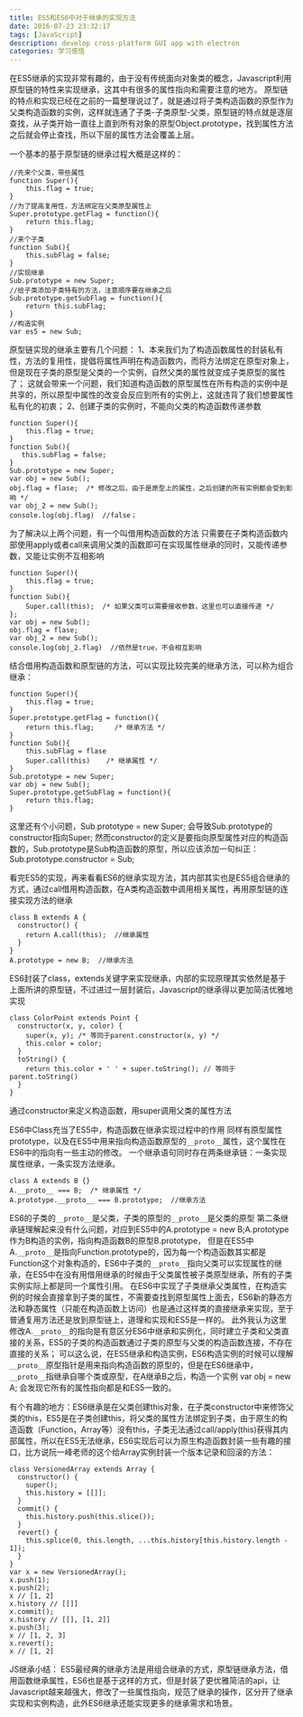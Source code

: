 ```yaml
---
title: ES5和ES6中对于继承的实现方法
date: 2016-07-23 23:32:17
tags: [JavaScript]
description: develop cross-platform GUI app with electron
categories: 学习感悟
---
```


在ES5继承的实现非常有趣的，由于没有传统面向对象类的概念，Javascript利用原型链的特性来实现继承，这其中有很多的属性指向和需要注意的地方。
原型链的特点和实现已经在之前的一篇整理说过了，就是通过将子类构造函数的原型作为父类构造函数的实例，这样就连通了子类-子类原型-父类，原型链的特点就是逐层查找，从子类开始一直往上直到所有对象的原型Object.prototype，找到属性方法之后就会停止查找，所以下层的属性方法会覆盖上层。
<!--more-->
一个基本的基于原型链的继承过程大概是这样的：
```
//先来个父类，带些属性
function Super(){
    this.flag = true;
}
//为了提高复用性，方法绑定在父类原型属性上
Super.prototype.getFlag = function(){
    return this.flag;
}
//来个子类
function Sub(){
    this.subFlag = false;
}
//实现继承
Sub.prototype = new Super;
//给子类添加子类特有的方法，注意顺序要在继承之后
Sub.prototype.getSubFlag = function(){
    return this.subFlag;
}
//构造实例
var es5 = new Sub;
```
原型链实现的继承主要有几个问题：
1、本来我们为了构造函数属性的封装私有性，方法的复用性，提倡将属性声明在构造函数内，而将方法绑定在原型对象上，但是现在子类的原型是父类的一个实例，自然父类的属性就变成子类原型的属性了；
这就会带来一个问题，我们知道构造函数的原型属性在所有构造的实例中是共享的，所以原型中属性的改变会反应到所有的实例上，这就违背了我们想要属性私有化的初衷；
2、创建子类的实例时，不能向父类的构造函数传递参数
```
function Super(){
    this.flag = true;
}
function Sub(){
   this.subFlag = false;
}
Sub.prototype = new Super;
var obj = new Sub();
obj.flag = flase;  /* 修改之后，由于是原型上的属性，之后创建的所有实例都会受到影响 */
var obj_2 = new Sub();
console.log(obj.flag)  //false；
```
为了解决以上两个问题，有一个叫借用构造函数的方法
只需要在子类构造函数内部使用apply或者call来调用父类的函数即可在实现属性继承的同时，又能传递参数，又能让实例不互相影响
```
function Super(){
    this.flag = true;
}
function Sub(){
    Super.call(this);  /* 如果父类可以需要接收参数，这里也可以直接传递 */
};
var obj = new Sub();
obj.flag = flase;
var obj_2 = new Sub();
console.log(obj_2.flag)  //依然是true，不会相互影响
```
结合借用构造函数和原型链的方法，可以实现比较完美的继承方法，可以称为组合继承：
```
function Super(){
    this.flag = true;
}
Super.prototype.getFlag = function(){
    return this.flag;     /* 继承方法 */
}
function Sub(){
    this.subFlag = flase
    Super.call(this)    /* 继承属性 */
}
Sub.prototype = new Super;
var obj = new Sub();
Super.prototype.getSubFlag = function(){
    return this.flag;
}
```
这里还有个小问题，Sub.prototype = new Super;  会导致Sub.prototype的constructor指向Super;
然而constructor的定义是要指向原型属性对应的构造函数的，Sub.prototype是Sub构造函数的原型，所以应该添加一句纠正：
Sub.prototype.constructor = Sub;

看完ES5的实现，再来看看ES6的继承实现方法，其内部其实也是ES5组合继承的方式，通过call借用构造函数，在A类构造函数中调用相关属性，再用原型链的连接实现方法的继承
```
class B extends A {
  constructor() {
    return A.call(this);  //继承属性
  }
}
A.prototype = new B;  //继承方法  
```
ES6封装了class，extends关键字来实现继承，内部的实现原理其实依然是基于上面所讲的原型链，不过进过一层封装后，Javascript的继承得以更加简洁优雅地实现
```
class ColorPoint extends Point {
  constructor(x, y, color) {
    super(x, y); /* 等同于parent.constructor(x, y) */
    this.color = color;
  }
  toString() {
    return this.color + ' ' + super.toString(); // 等同于parent.toString()
  }
}
```
通过constructor来定义构造函数，用super调用父类的属性方法

ES6中Class充当了ES5中，构造函数在继承实现过程中的作用
同样有原型属性prototype，以及在ES5中用来指向构造函数原型的`__proto__`属性，这个属性在ES6中的指向有一些主动的修改。
一个继承语句同时存在两条继承链：一条实现属性继承，一条实现方法继承。
```
class A extends B {}
A.__proto__ === B;  /* 继承属性 */
A.prototype.__proto__ === B.prototype;  //继承方法
```
ES6的子类的`__proto__`是父类，子类的原型的`__proto__`是父类的原型
第二条继承链理解起来没有什么问题，对应到ES5中的A.prototype = new B;A.prototype作为B构造的实例，指向构造函数B的原型B.prototype，
但是在ES5中A.`__proto__`是指向Function.prototype的，因为每一个构造函数其实都是Function这个对象构造的，ES6中子类的`__proto__`指向父类可以实现属性的继承，在ES5中在没有用借用继承的时候由于父类属性被子类原型继承，所有的子类实例实际上都是同一个属性引用。
在ES6中实现了子类继承父类属性，在构造实例的时候会直接拿到子类的属性，不需要查找到原型属性上面去，ES6新的静态方法和静态属性（只能在构造函数上访问）也是通过这样类的直接继承来实现，至于普通复用方法还是放到原型链上，道理和实现和ES5是一样的。
此外我认为这里修改A.`__proto__`的指向是有意区分ES6中继承和实例化，同时建立子类和父类直接的关系，ES5的子类的构造函数通过子类的原型与父类的构造函数连接，不存在直接的关系；
可以这么说，在ES5继承和构造实例，ES6构造实例的时候可以理解`__proto__`原型指针是用来指向构造函数的原型的，但是在ES6继承中，`__proto__`指继承自哪个类或原型，在A继承B之后，构造一个实例 var obj = new A; 会发现它所有的属性指向都是和ES5一致的。


有个有趣的地方：ES6继承是在父类创建this对象，在子类constructor中来修饰父类的this，ES5是在子类创建this，将父类的属性方法绑定到子类，由于原生的构造函数（Function，Array等）没有this，子类无法通过call/apply(this)获得其内部属性，所以在ES5无法继承，ES6实现后可以为原生构造函数封装一些有趣的接口，比方说阮一峰老师的这个给Array实例封装一个版本记录和回滚的方法：
```
class VersionedArray extends Array {
  constructor() {
    super();
    this.history = [[]];
  }
  commit() {
    this.history.push(this.slice());
  }
  revert() {
    this.splice(0, this.length, ...this.history[this.history.length - 1]);
  }
}
var x = new VersionedArray();
x.push(1);
x.push(2);
x // [1, 2]
x.history // [[]]
x.commit();
x.history // [[], [1, 2]]
x.push(3);
x // [1, 2, 3]
x.revert();
x // [1, 2]
```
JS继承小结：
ES5最经典的继承方法是用组合继承的方式，原型链继承方法，借用函数继承属性，ES6也是基于这样的方式，但是封装了更优雅简洁的api，让Javascript越来越强大，修改了一些属性指向，规范了继承的操作，区分开了继承实现和实例构造，此外ES6继承还能实现更多的继承需求和场景。






